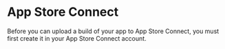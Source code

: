 # App Store Connect

Before you can upload a build of your app to App Store Connect, you must first create it in your App Store Connect account.